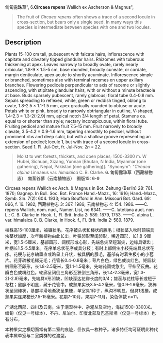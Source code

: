 匍匐露珠草",
6.**Circaea repens** Wallich ex Ascherson & Magnus",

> The fruit of *Circaea repens* often shows a trace of a second locule in cross-section, but bears only a single seed. In many ways this species is intermediate between species with one and two locules.

## Description
Plants 15-100 cm tall, pubescent with falcate hairs, inflorescence with capitate and clavately tipped glandular hairs. Rhizomes with tuberous thickening at apex. Leaves narrowly to broadly ovate, rarely nearly orbicular, 1.8-9 × 1.5-5 cm, base rounded, broadly cuneate, or cordate, margin denticulate, apex acute to shortly acuminate. Inflorescence simple or branched, sometimes also with terminal racemes on upper axillary branches. Flowering pedicels perpendicular to axis of raceme or slightly ascending, with stipitate glandular hairs, with or without a minute bracteole at base. Buds sparsely pubescent, rarely glabrous; floral tube 0.4-0.8 mm. Sepals spreading to reflexed, white, green or reddish tinged, oblong to ovate, 1.8-2.5 × 1.1-1.5 mm, apex gradually rounded to obtuse or acute. Petals white or pink, broadly to narrowly obtriangular in outline, V-shaped, 1.4-2.3 × 1.3-2(-2.9) mm, apical notch 3/4 length of petal. Stamens ca. equal to or shorter than style; nectary inconspicuous, within floral tube. Fruiting pedicel and mature fruit 7.5-15 mm. Fruit narrowly to broadly clavate, 3.5-4.2 × 0.9-1.6 mm, tapering smoothly to pedicel, without prominent ribs and deep sulci, but with a shallow groove representing an extension of pedicel; locule 1, but with trace of a second locule in cross-section. Seed 1. Fl. Jul-Oct, fr. Jul-Nov. 2*n* = 22.

> Moist to wet forests, thickets, and open places; 1500-3300 m. W Hubei, Sichuan, Xizang, Yunnan [Bhutan, N India, Myanmar (one gathering), Nepal, Pakistan (one gathering)].
  "Synonym": "*Circaea alpina* Linnaeus var. *himalaica* C. B. Clarke.
**6. 匍匐露珠草（西藏植物志）　匍茎谷蓼（云南植物志）　图版15: 6-9**

Circaea repens Wallich ex Asch. & Magnus in Bot. Zeitung (Berlin) 28: 761. 1870; Gagnep. In Bull. Soc. Bot. France Hand.-Mazz., 16: 1916; Hand.-Mazz., Symb. Sin. 7(2): 604. 1933; Hara Boufford in Ann. Missouri Bot. Gard. 69: 896, f. 16. 1982; 西藏植物志 3: 367. 1986; 云南植物志 4: 154. 1986. ——C. repens Wallich, nom. nud., Numer. List, no 6341. ——C. lutetiana auct. non L.: C. B. Clarke in Hook. f., Fl. Brit. India 2: 589. 1879, 1753. ——C. alpina L. var. himalaica C. B. Clarke, in Hook. f., Fl. Brit. India 2: 589. 1879.

植株高15-100厘米，被镰状毛，花序被头状和棒状的腺毛；根状茎入秋时顶端具块茎状加厚，次年新植物由此长出。叶狭卵形至阔卵形，稀近圆形，长1.8-9厘米，宽1.5-5厘米，基部圆形、阔楔形或心形，先端急尖至短渐尖，边缘具锯齿；叶柄长1.5-5.5厘米。花序单总状花序或具分枝；有时上部侧生小枝先端具总状花序。花梗与花序轴垂直或略呈上升状，被具柄的腺毛，基部有时着生极小的小苞片。花芽疏被毛稀无毛；花管长0.4-0.8毫米；萼片白色，绿色或淡红色，矩圆状椭圆形至卵形，长1.8-2.5毫米，宽1.1-1.5毫米，先端钝圆或急尖，平伸至反曲。花瓣白色或粉红色，轮廊呈阔倒三角形至狭倒三角形，长1.4-2.3毫米，宽1.3-2(-2.9)毫米，先端具V形凹缺，凹缺深达花瓣长度的3/4；雄蕊与花柱等长或短于花柱；蜜腺不明显，藏于花管中。成熟果实长3.5-4.2毫米，径0.9-1.6毫米，狭棒状至阔棒状，基部平滑地渐狭至果梗，单室具1种子，纵沟不明显，但具1浅槽，成熟果实连果梗长7.5-15毫米。花期7-10月，果期7-11月。染色体数 n=11。

产湖北西部、四川及云南。生于潮湿林中、杂灌丛及空地，海拔1500-3300米。缅甸（仅见一号标本）、不丹、尼泊尔、印度北部及巴基斯坦（仅见一号标本）也有分布。

本种果实之横切面常有第二室的痕迹，但仅具一枚种子。诸多特征均可证明此种代表本属单室与二室类群的过渡型。
